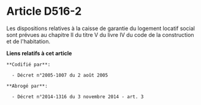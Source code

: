 # Article D516-2

Les dispositions relatives à la caisse de garantie du logement locatif social sont prévues au chapitre II du titre V du livre
IV du code de la construction et de l'habitation.

**Liens relatifs à cet article**

	**Codifié par**:

	  - Décret n°2005-1007 du 2 août 2005

	**Abrogé par**:

	  - Décret n°2014-1316 du 3 novembre 2014 - art. 3
